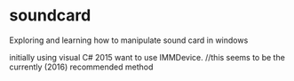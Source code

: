 # soundcard
Exploring and learning how to manipulate sound card in windows

initially using visual C# 2015
want to use IMMDevice.  //this seems to be the currently (2016) recommended method
